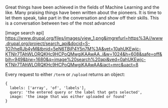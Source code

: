 Great things have been achieved in the fields of Machine Learning and the like. Many praising things have been written about the pioneers. It is time to let them speak, take part in the conversation and show off their skills. This is a conversation between two of the most advanced 

[image search api]
https://www.drupal.org/files/images/view_1.png&imgrefurl=https%3A//www.drupal.org/project/search_api&docid=S-1O7rheRJb4yM&tbnid=5eN6TBjP4Y5n7M%3A&vet=10ahUKEwjc-KTNlr7TAhWLORQKHc9HCPoQMwgjKAAwAA..i&w=1024&h=608&safe=off&bih=949&biw=1680&q=image%20search%20api&ved=0ahUKEwjc-KTNlr7TAhWLORQKHc9HCPoQMwgjKAAwAA&iact=mrc&uact=8


Every request to either `/term` or `/upload` returns an object:

```
{
  labels: ['array', 'of', 'labels'],
  query: 'the entered query or the label that gets selected',
  image: 'the image that was either uploaded or found'
}
```